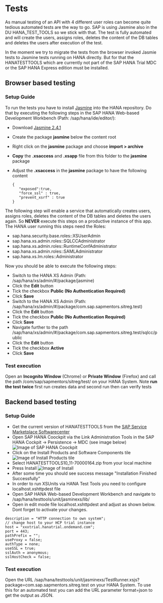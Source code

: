 # Tests

As manual testing of an API with 4 different user roles can become quite tedious automated tests are the way to go. SAP is using Jasmine also in the DU HANA_TEST_TOOLS so we stick with that. The test is fully automated and will create the users, assigns roles, deletes the content of the DB tables and deletes the users after execution of the test.

In the moment we try to migrate the tests from the browser invoked Jasmie tests to Jasmine tests running on HANA directly. But for that the HANATESTTOOLS which are currently not part of the SAP HANA Trial MDC or the SAP HANA Express edition must be installed.

## Browser based testing

### Setup Guide

To run the tests you have to install [Jasmine](https://jasmine.github.io/) into the HANA repository. Do that by executing the following steps in the SAP HANA Web-based Development Workbench (Path: /sap/hana/ide/editor/):

* Download [Jasmine 2.4.1](https://github.com/jasmine/jasmine/releases/download/v2.4.1/jasmine-standalone-2.4.1.zip)
* Create the package **jasmine** below the content root
* Right click on the **jasmine** package and choose **import > archive**
* **Copy** the **.xsaccess** and **.xsapp** file from this folder to the **jasmine** package
* Adjust the **.xsaccess**  in the **jasmine** package to have the following content

  ```
  {
     "exposed":true,
     "force_ssl" : true,
     "prevent_xsrf" : true
  }
  ```

The following step will enable a service that automatically creates users, assigns roles, deletes the content of the DB tables and deletes the users again. So **NEVER** execute this steps on a productive instance of this app. The HANA user running this steps need the Roles:

* sap.hana.security.base.roles::XSUserAdmin
* sap.hana.xs.admin.roles::SQLCCAdministrator
* sap.hana.xs.admin.roles::RuntimeConfAdministrator
* sap.hana.xs.admin.roles::SAMLAdministrator
* sap.hana.xs.lm.roles::Administrator

Now you should be able to execute the following steps:

* Switch to the HANA XS Admin (Path: /sap/hana/xs/admin/#/package/jasmine)
* Click the **Edit** button
* Tick the checkbox **Public (No Authentication Required)**
* Click **Save** 
* Switch to the HANA XS Admin (Path: /sap/hana/xs/admin/#/package/com.sap.sapmentors.sitreg.test)
* Click the **Edit** button
* Tick the checkbox **Public (No Authentication Required)**
* Click **Save** 
* Navigate further to the path /sap/hana/xs/admin/#/package/com.sap.sapmentors.sitreg.test/sqlcc/public
* Click the **Edit** button
* Tick the checkbox **Active**
* Click **Save**

### Test execution

Open an **Incognito Window** (Chrome) or **Private Window** (Firefox) and call the path /com/sap/sapmentors/sitreg/test/ on your HANA System.
Note **run the test twice** first run creates data and second run then can verify tests

## Backend based testing

### Setup Guide

* Get the current version of HANATESTTOOLS from the [SAP Service Marketplace Softwarecenter](https://launchpad.support.sap.com/#/softwarecenter)
* Open SAP HANA Coockpit via the Link Administration Tools in the SAP HANA Cockpit -> Persistence -> MDC (see image below)
![Image of SAP HANA Coockpit](http://i.imgur.com/Pc6eiUO.png)
* Click on the Install Products and Software Components tile
![Image of Install Products tile](http://i.imgur.com/BSohUFJ.png)
* Select HANATESTTOOLS10_11-70000164.zip from your local machine
* Press Install
![Image of Install](http://i.imgur.com/TgvwjI7.png)
* After some time you should see success message "Installation Finished Successfully"
* In order to run XSUnits via HANA Test Tools you need to configure localhost.xshttpdest file
* Open SAP HANA Web-based Development Workbench and navigate to /sap/hana/testtools/unit/jasminexs/lib/
* Open in edit mode file localhost.xshttpdest and adjust as shown below. Dont forget to activate your changes.
```
description = "HTTP connection to own system";
// change host to your HCP trial instance
host = "xxxtrial.hanatrial.ondemand.com";
port = 443;
pathPrefix = "";
useProxy = false;
authType = none;
useSSL = true;
sslAuth = anonymous;
sslHostCheck = false;
```
### Test execution

Open the URL /sap/hana/testtools/unit/jasminexs/TestRunner.xsjs?package=com.sap.sapmentors.sitreg.test on your HANA System. To use this for an automated test you can add the URL parameter format=json to get the output as JSON.
